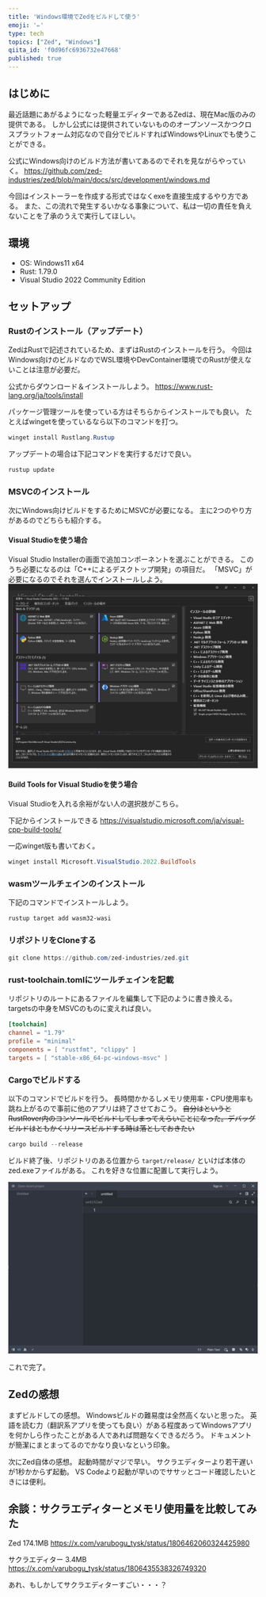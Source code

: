 ```yaml
---
title: 'Windows環境でZedをビルドして使う'
emoji: '✏'
type: tech
topics: ["Zed", "Windows"]
qiita_id: 'f0d96fc6936732e47668'
published: true
---
```


## はじめに

最近話題にあがるようになった軽量エディターであるZedは、現在Mac版のみの提供である。
しかし公式には提供されていないもののオープンソースかつクロスプラットフォーム対応なので自分でビルドすればWindowsやLinuxでも使うことができる。

公式にWindows向けのビルド方法が書いてあるのでそれを見ながらやっていく。
<https://github.com/zed-industries/zed/blob/main/docs/src/development/windows.md>

今回はインストーラーを作成する形式ではなくexeを直接生成するやり方である。
また、この流れで発生するいかなる事象について、私は一切の責任を負えないことを了承のうえで実行してほしい。

## 環境

- OS: Windows11 x64
- Rust: 1.79.0
- Visual Studio 2022 Community Edition

## セットアップ

### Rustのインストール（アップデート）

ZedはRustで記述されているため、まずはRustのインストールを行う。
今回はWindows向けのビルドなのでWSL環境やDevContainer環境でのRustが使えないことは注意が必要だ。

公式からダウンロード＆インストールしよう。
<https://www.rust-lang.org/ja/tools/install>

パッケージ管理ツールを使っている方はそちらからインストールでも良い。
たとえばwingetを使っているなら以下のコマンドを打つ。

```ps1
winget install Rustlang.Rustup
```

アップデートの場合は下記コマンドを実行するだけで良い。

```ps1
rustup update
```

### MSVCのインストール

次にWindows向けビルドをするためにMSVCが必要になる。
主に2つのやり方があるのでどちらも紹介する。

#### Visual Studioを使う場合

Visual Studio Installerの画面で追加コンポーネントを選ぶことができる。
このうち必要になるのは「C++によるデスクトップ開発」の項目だ。
「MSVC」が必要になるのでそれを選んでインストールしよう。
![Visual Studio Installer](/images/zed-windows-build/image.png)

#### Build Tools for Visual Studioを使う場合

Visual Studioを入れる余裕がない人の選択肢がこちら。

下記からインストールできる
<https://visualstudio.microsoft.com/ja/visual-cpp-build-tools/>

一応winget版も書いておく。

```ps1
winget install Microsoft.VisualStudio.2022.BuildTools
```

### wasmツールチェインのインストール

下記のコマンドでインストールしよう。

```ps1
rustup target add wasm32-wasi
```

### リポジトリをCloneする

```ps1
git clone https://github.com/zed-industries/zed.git
```

### rust-toolchain.tomlにツールチェインを記載

リポジトリのルートにあるファイルを編集して下記のように書き換える。
targetsの中身をMSVCのものに変えれば良い。

```Cargo.toml
[toolchain]
channel = "1.79"
profile = "minimal"
components = [ "rustfmt", "clippy" ]
targets = [ "stable-x86_64-pc-windows-msvc" ]
```

### Cargoでビルドする

以下のコマンドでビルドを行う。
長時間かかるしメモリ使用率・CPU使用率も跳ね上がるので事前に他のアプリは終了させておこう。
~~自分はというとRustRover内のコンソールでビルドしてしまってえらいことになった。デバッグビルドはともかくリリースビルドする時は落としておきたい~~

```ps1
cargo build --release
```

ビルド終了後、リポジトリのある位置から `target/release/` といけば本体のzed.exeファイルがある。
これを好きな位置に配置して実行しよう。

![zed.exe](/images/zed-windows-build/image-1.png)

これで完了。

## Zedの感想

まずビルドしての感想。
Windowsビルドの難易度は全然高くないと思った。
英語を読む力（翻訳系アプリを使っても良い）がある程度あってWindowsアプリを何かしら作ったことがある人であれば問題なくできるだろう。
ドキュメントが簡潔にまとまってるのでかなり良いなという印象。

次にZed自体の感想。
起動時間がマジで早い。
サクラエディターより若干遅いが1秒かからず起動。
VS Codeより起動が早いのでササッとコード確認したいときには便利。

## 余談：サクラエディターとメモリ使用量を比較してみた

Zed 174.1MB
<https://x.com/varubogu_tysk/status/1806462060324425980>

サクラエディター 3.4MB
<https://x.com/varubogu_tysk/status/1806435538326749320>

あれ、もしかしてサクラエディターすごい・・・？
